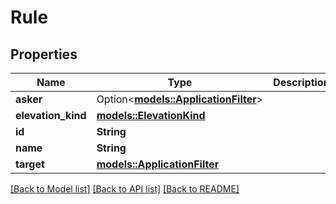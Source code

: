 # Rule

## Properties

Name | Type | Description | Notes
------------ | ------------- | ------------- | -------------
**asker** | Option<[**models::ApplicationFilter**](ApplicationFilter.md)> |  | [optional]
**elevation_kind** | [**models::ElevationKind**](ElevationKind.md) |  | 
**id** | **String** |  | 
**name** | **String** |  | 
**target** | [**models::ApplicationFilter**](ApplicationFilter.md) |  | 

[[Back to Model list]](../README.md#documentation-for-models) [[Back to API list]](../README.md#documentation-for-api-endpoints) [[Back to README]](../README.md)


